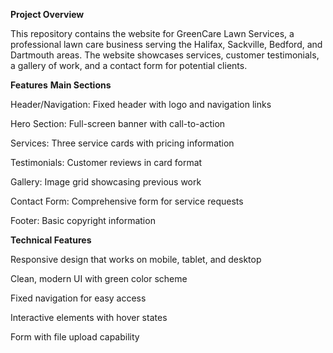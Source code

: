 **Project Overview**

This repository contains the website for GreenCare Lawn Services, a professional lawn care business serving the Halifax, Sackville, Bedford, and Dartmouth areas. The website showcases services, customer testimonials, a gallery of work, and a contact form for potential clients.

**Features**
**Main Sections**

Header/Navigation: Fixed header with logo and navigation links

Hero Section: Full-screen banner with call-to-action

Services: Three service cards with pricing information

Testimonials: Customer reviews in card format

Gallery: Image grid showcasing previous work

Contact Form: Comprehensive form for service requests

Footer: Basic copyright information

**Technical Features**

Responsive design that works on mobile, tablet, and desktop

Clean, modern UI with green color scheme

Fixed navigation for easy access

Interactive elements with hover states

Form with file upload capability


